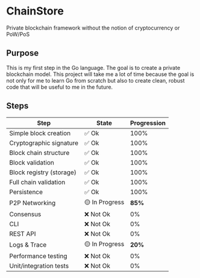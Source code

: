 # ChainStore
Private blockchain framework without the notion of cryptocurrency or PoW/PoS

## Purpose

This is my first step in the Go language. The goal is to create a private blockchain model. This project will take me a lot of time because the goal is not only for me to learn Go from scratch but also to create clean, robust code that will be useful to me in the future.

## Steps

| Step                     | State       | Progression |
| ------------------------ | ----------- | ----------- |
| Simple block creation    | ✅ Ok        | 100%        |
| Cryptographic signature  | ✅ Ok        | 100%        |
| Block chain structure    | ✅ Ok        | 100%        |
| Block validation         | ✅ Ok        | 100%        |
| Block registry (storage) | ✅ Ok        | 100%        |
| Full chain validation    | ✅ Ok        | 100%        |
| Persistence              | ✅ Ok        | 100%        |
| P2P Networking           | 🟡 In Progress | **85%**     |
| Consensus                | ❌ Not Ok  | 0%          |
| CLI                      | ❌ Not Ok  | 0%          |
| REST API                 | ❌ Not Ok  | 0%          |
| Logs & Trace             | 🟡 In Progress  | **20%**     |
| Performance testing      | ❌ Not Ok  | 0%          |
| Unit/integration tests   | ❌ Not Ok  | 0%          |
